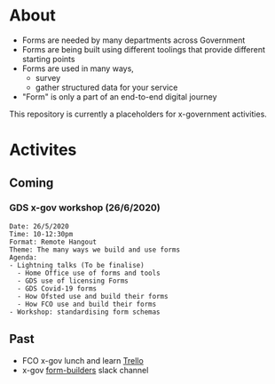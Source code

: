 # About

- Forms are needed by many departments across Government
- Forms are being built using different toolings that provide different starting points
- Forms are used in many ways,
  - survey
  - gather structured data for your service
- "Form" is only a part of an end-to-end digital journey

This repository is currently a placeholders for x-government activities.


# Activites
## Coming
### GDS x-gov workshop (26/6/2020)

```
Date: 26/5/2020
Time: 10-12:30pm
Format: Remote Hangout
Theme: The many ways we build and use forms
Agenda:
- Lightning talks (To be finalise)
  - Home Office use of forms and tools
  - GDS use of licensing Forms
  - GDS Covid-19 forms
  - How Ofsted use and build their forms
  - How FCO use and build their forms
- Workshop: standardising form schemas
```




## Past
- FCO x-gov lunch and learn [Trello](https://trello.com/invite/b/Gj9dZEBw/5a44ac5706158119b6d28193b6e5d6ae/x-gov-lunch-learn)
- x-gov [form-builders](https://ukgovernmentdigital.slack.com/archives/CCDVCDK7B) slack channel
